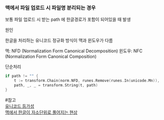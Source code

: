 
### 맥에서 파일 업로드 시 파일명 분리되는 경우

보통 파일 업로드 시 받는 path 에 한글경로가 포함이 되어있을 때 발생

원인

한글을 처리하는 유니코드 정규화 방식이 맥과 윈도우가 다름

맥: NFD (Normalization Form Canonical Decomposition) 
윈도우: NFC (Normalization Form Canonical Composition) 


단순처리
```go
if path != "" {
	t := transform.Chain(norm.NFD, runes.Remove(runes.In(unicode.Mn)), norm.NFC)
	path, _, _ = transform.String(t, path)
}
```

#참고  
[유니코드 등가성]  
[맥에서 한글이 자소단위로 풀어지는 현상]


[유니코드 등가성]:https://ko.wikipedia.org/wiki/%EC%9C%A0%EB%8B%88%EC%BD%94%EB%93%9C_%EB%93%B1%EA%B0%80%EC%84%B1
[맥에서 한글이 자소단위로 풀어지는 현상]:https://blog.edit.kr/entry/%EB%A7%A5%EC%97%90%EC%84%9C-%ED%95%9C%EA%B8%80%EC%9D%B4-%EC%9E%90%EC%86%8C%EB%8B%A8%EC%9C%84%EB%A1%9C-%ED%92%80%EC%96%B4%EC%A7%80%EB%8A%94-%ED%98%84%EC%83%81
